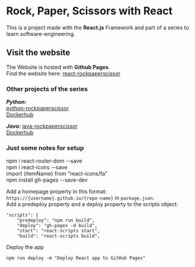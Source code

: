 # Rock, Paper, Scissors with React

This is a project made with the **React.js** Framework and part of a series to learn software-engineering.  

## Visit the website

The Website is hosted with **Github Pages**.  
Find the website here: [react-rockpaperscissor](https://xamma.github.io/react-rockpaperscissor)

### Other projects of the series

***Python:***  
[python-rockpaperscissor](https://github.com/xamma/python-rockpaperscissor)  
[Dockerhub](https://hub.docker.com/repository/docker/xamma/python-rockpaperscissor)  

***Java:***
[java-rockpaperscissor](https://github.com/xamma/java-rockpaperscissor)  
[Dockerhub](https://hub.docker.com/repository/docker/xamma/java-rockpaperscissor)

### Just some notes for setup

npm i react-router-dom --save  
npm i react-icons --save  
import {itemName} from "react-icons/fa"  
npm install gh-pages --save-dev  

Add a homepage property in this format: ```https://{username}.github.io/{repo-name}``` in ```package.json```.  
Add a predeploy property and a deploy property to the scripts object:  
```
"scripts": {
    "predeploy": "npm run build",
    "deploy": "gh-pages -d build",
    "start": "react-scripts start",
    "build": "react-scripts build",
```
Deploy the app
```
npm run deploy -m "Deploy React app to GitHub Pages"
```

